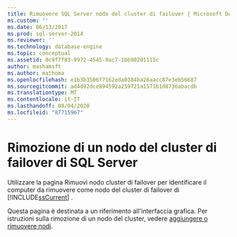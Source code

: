 ```yaml
---
title: Rimuovere SQL Server nodo del cluster di failover | Microsoft Docs
ms.custom: ''
ms.date: 06/13/2017
ms.prod: sql-server-2014
ms.reviewer: ''
ms.technology: database-engine
ms.topic: conceptual
ms.assetid: 0c9f7f83-9972-4545-9ac7-1bb98201115c
author: mashamsft
ms.author: mathoma
ms.openlocfilehash: e1b3b3506f7162eda0384ba26aacc87e3eb56687
ms.sourcegitcommit: ad4d92dce894592a259721a1571b1d8736abacdb
ms.translationtype: MT
ms.contentlocale: it-IT
ms.lasthandoff: 08/04/2020
ms.locfileid: "87715967"
---
```

# <a name="remove-sql-server-failover-cluster-node"></a>Rimozione di un nodo del cluster di failover di SQL Server
  Utilizzare la pagina Rimuovi nodo cluster di failover per identificare il computer da rimuovere come nodo del cluster di failover di [!INCLUDE[ssCurrent](../../includes/sscurrent-md.md)] .  
  
  Questa pagina è destinata a un riferimento all'interfaccia grafica. Per istruzioni sulla rimozione di un nodo del cluster, vedere [aggiungere o rimuovere nodi](../failover-clusters/install/add-or-remove-nodes-in-a-sql-server-failover-cluster-setup.md#Remove). 
  
  
